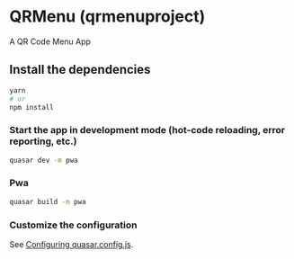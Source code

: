 # QRMenu (qrmenuproject)

A QR Code Menu App

## Install the dependencies

```bash
yarn
# or
npm install
```

### Start the app in development mode (hot-code reloading, error reporting, etc.)

```bash
quasar dev -m pwa
```

### Pwa

```bash
quasar build -m pwa
```

### Customize the configuration

See [Configuring quasar.config.js](https://v2.quasar.dev/quasar-cli-webpack/quasar-config-js).
